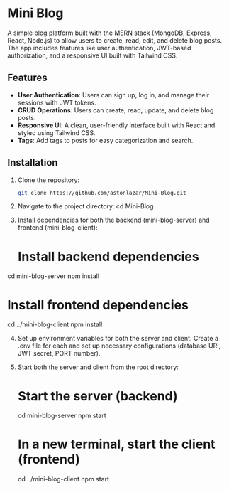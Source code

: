# Mini Blog

A simple blog platform built with the MERN stack (MongoDB, Express, React, Node.js) to allow users to create, read, edit, and delete blog posts. The app includes features like user authentication, JWT-based authorization, and a responsive UI built with Tailwind CSS.

## Features

- **User Authentication**: Users can sign up, log in, and manage their sessions with JWT tokens.
- **CRUD Operations**: Users can create, read, update, and delete blog posts.
- **Responsive UI**: A clean, user-friendly interface built with React and styled using Tailwind CSS.
- **Tags**: Add tags to posts for easy categorization and search.


## Installation

1. Clone the repository:
   ```bash
   git clone https://github.com/astonlazar/Mini-Blog.git

2. Navigate to the project directory:
   cd Mini-Blog

3. Install dependencies for both the backend (mini-blog-server) and frontend (mini-blog-client):
   # Install backend dependencies
  cd mini-blog-server
  npm install
  
  # Install frontend dependencies
  cd ../mini-blog-client
  npm install

4. Set up environment variables for both the server and client. Create a .env file for each and set up necessary configurations       (database URI, JWT secret, PORT number).

5. Start both the server and client from the root directory:
   # Start the server (backend)
   cd mini-blog-server
   npm start
    
   # In a new terminal, start the client (frontend)
   cd ../mini-blog-client
   npm start

